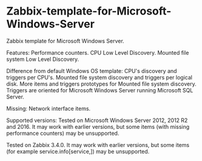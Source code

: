 # Zabbix-template-for-Microsoft-Windows-Server

Zabbix template for Microsoft Windows Server.

Features:
  Performance counters.
  CPU Low Level Discovery.
  Mounted file system Low Level Discovery.

Difference from default Windows OS template:
  CPU's discovery and triggers per CPU's.
  Mounted file system discovery and triggers per logical disk.
  More items and triggers prototypes for Mounted file system discovery.
  Triggers are oriented for Microsoft Windows Server running Microsoft SQL Server.

Missing:
  Network interface items.
  
Supported versions:
Tested on Microsoft Windows Server 2012, 2012 R2 and 2016. It may work with earlier versions, but some items (with missing performance counters) may be unsupported.

Tested on Zabbix 3.4.0. It may work with earlier versions, but some items (for example service.info[service,<param>]) may be unsupported.
